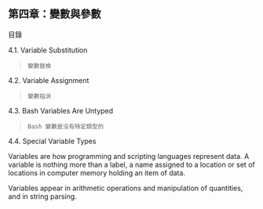 第四章：變數與參數
---

目錄

4.1. Variable Substitution

>`變數替換`

4.2. Variable Assignment

>`變數指派`

4.3. Bash Variables Are Untyped

>`Bash 變數是沒有特定類型的`

4.4. Special Variable Types

Variables are how programming and scripting languages represent data. A variable is nothing more than a label, a name assigned to a location or set of locations in computer memory holding an item of data.

Variables appear in arithmetic operations and manipulation of quantities, and in string parsing.
